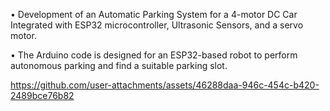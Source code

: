 •	Development of an Automatic Parking System for a 4-motor DC Car Integrated with ESP32 microcontroller, Ultrasonic Sensors, and a servo motor.

•	The Arduino code is designed for an ESP32-based robot to perform autonomous parking and find a suitable parking slot.




https://github.com/user-attachments/assets/46288daa-946c-454c-b420-2489bce76b82

